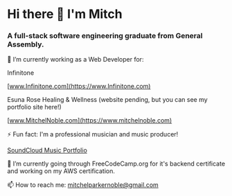 # Hi there 👋 I'm Mitch 
### A full-stack software engineering graduate from General Assembly. 



🔭 I’m currently working as a Web Developer for: 

Infinitone

[www.Infinitone.com](https://www.Infinitone.com)

Esuna Rose Healing & Wellness (website pending, but you can see my portfolio site here!)

[www.MitchelNoble.com](https://www.mitchelnoble.com)

⚡ Fun fact: I'm a professional musician and music producer!

[SoundCloud Music Portfolio](https://soundcloud.com/mitchelparkernoble)

🌱 I’m currently going through FreeCodeCamp.org for it's backend certificate and working on my AWS certification. 



📫 How to reach me: mitchelparkernoble@gmail.com

<!--

- 

- 👯 I’m looking to collaborate on ...

- 💬 Ask me about ...
- 🤔 I’m looking for help with open-source development

-->
